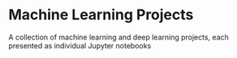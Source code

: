 # Machine Learning Projects

A collection of machine learning and deep learning projects, each presented as individual Jupyter notebooks
